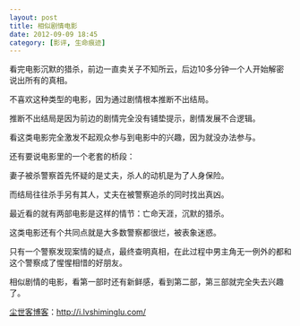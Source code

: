 ```yaml
---
layout: post
title: 相似剧情电影
date: 2012-09-09 18:45
category: [影评, 生命痕迹]
---
```

看完电影沉默的猎杀，前边一直卖关子不知所云，后边10多分钟一个人开始解密说出所有的真相。

不喜欢这种类型的电影，因为通过剧情根本推断不出结局。

推断不出结局是因为前边的剧情完全没有铺垫提示，剧情发展不合逻辑。

看这类电影完全激发不起观众参与到电影中的兴趣，因为就没办法参与。

还有要说电影里的一个老套的桥段：

妻子被杀警察首先怀疑的是丈夫，杀人的动机是为了人身保险。

而结局往往杀手另有其人，丈夫在被警察追杀的同时找出真凶。

最近看的就有两部电影是这样的情节：亡命天涯，沉默的猎杀。

这类电影还有个共同点就是大多数警察都很烂，被表象迷惑。

只有一个警察发现案情的疑点，最终查明真相，在此过程中男主角无一例外的都和这个警察成了惺惺相惜的好朋友。

相似剧情的电影，看第一部时还有新鲜感，看到第二部，第三部就完全失去兴趣了。 

<a href="http://i.lvshiminglu.com/">尘世客博客</a>：<a href="http://i.lvshiminglu.com/">http://i.lvshiminglu.com/</a>

